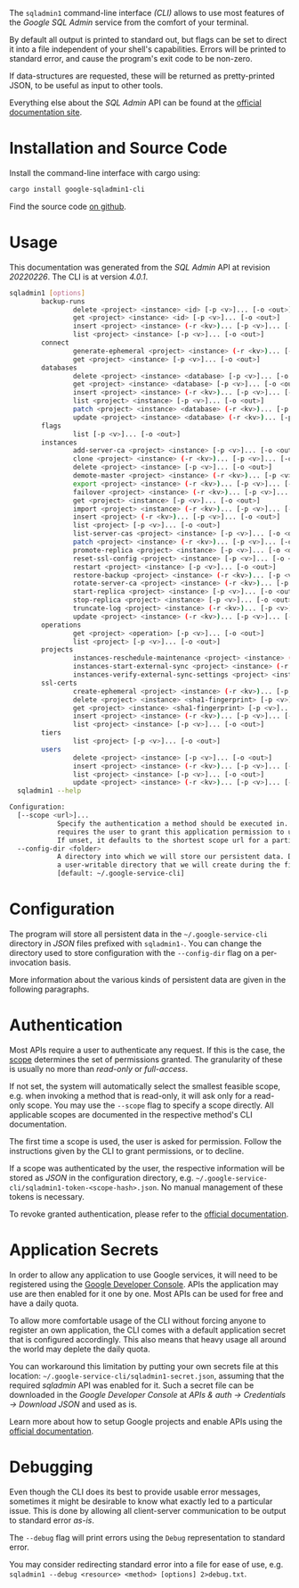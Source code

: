 <!---
DO NOT EDIT !
This file was generated automatically from 'src/generator/templates/cli/README.md.mako'
DO NOT EDIT !
-->
The `sqladmin1` command-line interface *(CLI)* allows to use most features of the *Google SQL Admin* service from the comfort of your terminal.

By default all output is printed to standard out, but flags can be set to direct it into a file independent of your shell's
capabilities. Errors will be printed to standard error, and cause the program's exit code to be non-zero.

If data-structures are requested, these will be returned as pretty-printed JSON, to be useful as input to other tools.

Everything else about the *SQL Admin* API can be found at the
[official documentation site](https://developers.google.com/cloud-sql/).

# Installation and Source Code

Install the command-line interface with cargo using:

```bash
cargo install google-sqladmin1-cli
```

Find the source code [on github](https://github.com/Byron/google-apis-rs/tree/main/gen/sqladmin1-cli).

# Usage

This documentation was generated from the *SQL Admin* API at revision *20220226*. The CLI is at version *4.0.1*.

```bash
sqladmin1 [options]
        backup-runs
                delete <project> <instance> <id> [-p <v>]... [-o <out>]
                get <project> <instance> <id> [-p <v>]... [-o <out>]
                insert <project> <instance> (-r <kv>)... [-p <v>]... [-o <out>]
                list <project> <instance> [-p <v>]... [-o <out>]
        connect
                generate-ephemeral <project> <instance> (-r <kv>)... [-p <v>]... [-o <out>]
                get <project> <instance> [-p <v>]... [-o <out>]
        databases
                delete <project> <instance> <database> [-p <v>]... [-o <out>]
                get <project> <instance> <database> [-p <v>]... [-o <out>]
                insert <project> <instance> (-r <kv>)... [-p <v>]... [-o <out>]
                list <project> <instance> [-p <v>]... [-o <out>]
                patch <project> <instance> <database> (-r <kv>)... [-p <v>]... [-o <out>]
                update <project> <instance> <database> (-r <kv>)... [-p <v>]... [-o <out>]
        flags
                list [-p <v>]... [-o <out>]
        instances
                add-server-ca <project> <instance> [-p <v>]... [-o <out>]
                clone <project> <instance> (-r <kv>)... [-p <v>]... [-o <out>]
                delete <project> <instance> [-p <v>]... [-o <out>]
                demote-master <project> <instance> (-r <kv>)... [-p <v>]... [-o <out>]
                export <project> <instance> (-r <kv>)... [-p <v>]... [-o <out>]
                failover <project> <instance> (-r <kv>)... [-p <v>]... [-o <out>]
                get <project> <instance> [-p <v>]... [-o <out>]
                import <project> <instance> (-r <kv>)... [-p <v>]... [-o <out>]
                insert <project> (-r <kv>)... [-p <v>]... [-o <out>]
                list <project> [-p <v>]... [-o <out>]
                list-server-cas <project> <instance> [-p <v>]... [-o <out>]
                patch <project> <instance> (-r <kv>)... [-p <v>]... [-o <out>]
                promote-replica <project> <instance> [-p <v>]... [-o <out>]
                reset-ssl-config <project> <instance> [-p <v>]... [-o <out>]
                restart <project> <instance> [-p <v>]... [-o <out>]
                restore-backup <project> <instance> (-r <kv>)... [-p <v>]... [-o <out>]
                rotate-server-ca <project> <instance> (-r <kv>)... [-p <v>]... [-o <out>]
                start-replica <project> <instance> [-p <v>]... [-o <out>]
                stop-replica <project> <instance> [-p <v>]... [-o <out>]
                truncate-log <project> <instance> (-r <kv>)... [-p <v>]... [-o <out>]
                update <project> <instance> (-r <kv>)... [-p <v>]... [-o <out>]
        operations
                get <project> <operation> [-p <v>]... [-o <out>]
                list <project> [-p <v>]... [-o <out>]
        projects
                instances-reschedule-maintenance <project> <instance> (-r <kv>)... [-p <v>]... [-o <out>]
                instances-start-external-sync <project> <instance> (-r <kv>)... [-p <v>]... [-o <out>]
                instances-verify-external-sync-settings <project> <instance> (-r <kv>)... [-p <v>]... [-o <out>]
        ssl-certs
                create-ephemeral <project> <instance> (-r <kv>)... [-p <v>]... [-o <out>]
                delete <project> <instance> <sha1-fingerprint> [-p <v>]... [-o <out>]
                get <project> <instance> <sha1-fingerprint> [-p <v>]... [-o <out>]
                insert <project> <instance> (-r <kv>)... [-p <v>]... [-o <out>]
                list <project> <instance> [-p <v>]... [-o <out>]
        tiers
                list <project> [-p <v>]... [-o <out>]
        users
                delete <project> <instance> [-p <v>]... [-o <out>]
                insert <project> <instance> (-r <kv>)... [-p <v>]... [-o <out>]
                list <project> <instance> [-p <v>]... [-o <out>]
                update <project> <instance> (-r <kv>)... [-p <v>]... [-o <out>]
  sqladmin1 --help

Configuration:
  [--scope <url>]...
            Specify the authentication a method should be executed in. Each scope
            requires the user to grant this application permission to use it.
            If unset, it defaults to the shortest scope url for a particular method.
  --config-dir <folder>
            A directory into which we will store our persistent data. Defaults to
            a user-writable directory that we will create during the first invocation.
            [default: ~/.google-service-cli]

```

# Configuration

The program will store all persistent data in the `~/.google-service-cli` directory in *JSON* files prefixed with `sqladmin1-`.  You can change the directory used to store configuration with the `--config-dir` flag on a per-invocation basis.

More information about the various kinds of persistent data are given in the following paragraphs.

# Authentication

Most APIs require a user to authenticate any request. If this is the case, the [scope][scopes] determines the 
set of permissions granted. The granularity of these is usually no more than *read-only* or *full-access*.

If not set, the system will automatically select the smallest feasible scope, e.g. when invoking a
method that is read-only, it will ask only for a read-only scope. 
You may use the `--scope` flag to specify a scope directly. 
All applicable scopes are documented in the respective method's CLI documentation.

The first time a scope is used, the user is asked for permission. Follow the instructions given 
by the CLI to grant permissions, or to decline.

If a scope was authenticated by the user, the respective information will be stored as *JSON* in the configuration
directory, e.g. `~/.google-service-cli/sqladmin1-token-<scope-hash>.json`. No manual management of these tokens
is necessary.

To revoke granted authentication, please refer to the [official documentation][revoke-access].

# Application Secrets

In order to allow any application to use Google services, it will need to be registered using the 
[Google Developer Console][google-dev-console]. APIs the application may use are then enabled for it
one by one. Most APIs can be used for free and have a daily quota.

To allow more comfortable usage of the CLI without forcing anyone to register an own application, the CLI
comes with a default application secret that is configured accordingly. This also means that heavy usage
all around the world may deplete the daily quota.

You can workaround this limitation by putting your own secrets file at this location: 
`~/.google-service-cli/sqladmin1-secret.json`, assuming that the required *sqladmin* API 
was enabled for it. Such a secret file can be downloaded in the *Google Developer Console* at 
*APIs & auth -> Credentials -> Download JSON* and used as is.

Learn more about how to setup Google projects and enable APIs using the [official documentation][google-project-new].


# Debugging

Even though the CLI does its best to provide usable error messages, sometimes it might be desirable to know
what exactly led to a particular issue. This is done by allowing all client-server communication to be 
output to standard error *as-is*.

The `--debug` flag will print errors using the `Debug` representation to standard error.

You may consider redirecting standard error into a file for ease of use, e.g. `sqladmin1 --debug <resource> <method> [options] 2>debug.txt`.


[scopes]: https://developers.google.com/+/api/oauth#scopes
[revoke-access]: http://webapps.stackexchange.com/a/30849
[google-dev-console]: https://console.developers.google.com/
[google-project-new]: https://developers.google.com/console/help/new/
